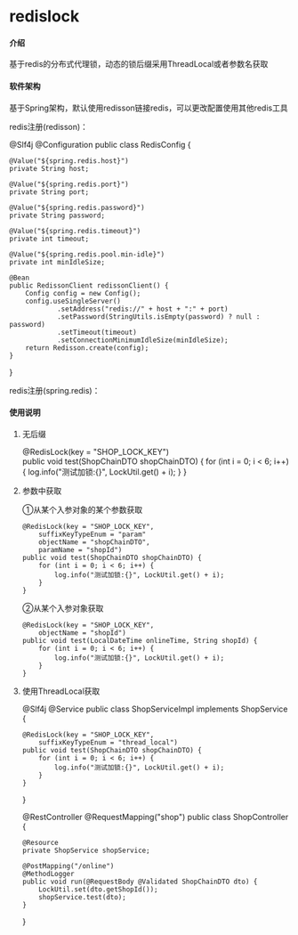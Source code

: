 # redislock

#### 介绍

基于redis的分布式代理锁，动态的锁后缀采用ThreadLocal或者参数名获取

#### 软件架构

基于Spring架构，默认使用redisson链接redis，可以更改配置使用其他redis工具

redis注册(redisson)：

@Slf4j
@Configuration
public class RedisConfig {

    @Value("${spring.redis.host}")
    private String host;
    
    @Value("${spring.redis.port}")
    private String port;
    
    @Value("${spring.redis.password}")
    private String password;
    
    @Value("${spring.redis.timeout}")
    private int timeout;
    
    @Value("${spring.redis.pool.min-idle}")
    private int minIdleSize;
    
    @Bean
    public RedissonClient redissonClient() {
        Config config = new Config();
        config.useSingleServer()
                .setAddress("redis://" + host + ":" + port)
                .setPassword(StringUtils.isEmpty(password) ? null : password)
                .setTimeout(timeout)
                .setConnectionMinimumIdleSize(minIdleSize);
        return Redisson.create(config);
    }
    
}

redis注册(spring.redis)：

#### 使用说明

1.  无后缀

    @RedisLock(key = "SHOP_LOCK_KEY")   
    public void test(ShopChainDTO shopChainDTO) {
        for (int i = 0; i < 6; i++) {
            log.info("测试加锁:{}", LockUtil.get() + i);
        }
    }
    
2.  参数中获取

    ①从某个入参对象的某个参数获取
    
        @RedisLock(key = "SHOP_LOCK_KEY", 
            suffixKeyTypeEnum = "param"
            objectName = "shopChainDTO",
            paramName = "shopId")
        public void test(ShopChainDTO shopChainDTO) {
            for (int i = 0; i < 6; i++) {
                log.info("测试加锁:{}", LockUtil.get() + i);
            }
        }
        
    ②从某个入参对象获取
    
        @RedisLock(key = "SHOP_LOCK_KEY", 
            objectName = "shopId")
        public void test(LocalDateTime onlineTime, String shopId) {
            for (int i = 0; i < 6; i++) {
                log.info("测试加锁:{}", LockUtil.get() + i);
            }
        }
        
3.  使用ThreadLocal获取

    @Slf4j
    @Service
    public class ShopServiceImpl implements ShopService {
    
        @RedisLock(key = "SHOP_LOCK_KEY", 
            suffixKeyTypeEnum = "thread_local")
        public void test(ShopChainDTO shopChainDTO) {
            for (int i = 0; i < 6; i++) {
                log.info("测试加锁:{}", LockUtil.get() + i);
            }
        }
        
    }
    
    @RestController
    @RequestMapping("shop")
    public class ShopController {
        
        @Resource
        private ShopService shopService;

        @PostMapping("/online")
        @MethodLogger
        public void run(@RequestBody @Validated ShopChainDTO dto) {
            LockUtil.set(dto.getShopId());
            shopService.test(dto);
        }
    }
    

